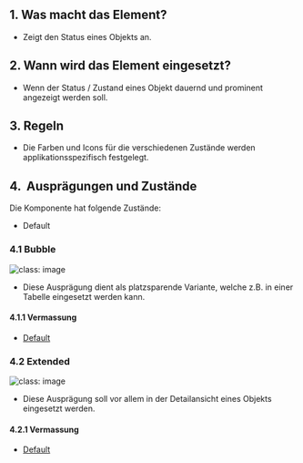 ## 1. Was macht das Element? 
* Zeigt den Status eines Objekts an.

## 2. Wann wird das Element eingesetzt?
* Wenn der Status / Zustand eines Objekt dauernd und prominent angezeigt werden soll. 

## 3. Regeln
* Die Farben und Icons für die verschiedenen Zustände werden applikationsspezifisch festgelegt.

## 4.  Ausprägungen und Zustände
Die Komponente hat folgende Zustände:
* Default

### 4.1 Bubble
![](https://raw.githubusercontent.com/sbb-design-systems/sbb-design-system/master/webapp/components/status/images/status_bubble.png 'class: image')
* Diese Ausprägung dient als platzsparende Variante, welche z.B. in einer Tabelle eingesetzt werden kann.

#### 4.1.1 Vermassung
* [Default](https://sbb.invisionapp.com/d/main#/console/17140415/355348242/inspect)

### 4.2 Extended 
![](https://raw.githubusercontent.com/sbb-design-systems/sbb-design-system/master/webapp/components/status/images/status_extended.png 'class: image')
* Diese Ausprägung soll vor allem in der Detailansicht eines Objekts eingesetzt werden.

#### 4.2.1 Vermassung
* [Default](https://sbb.invisionapp.com/d/main#/console/17140415/355348243/inspect)
